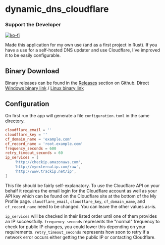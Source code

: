 # dynamic_dns_cloudflare

### Support the Developer

[![ko-fi](https://ko-fi.com/img/githubbutton_sm.svg)](https://ko-fi.com/E1E5AF13X)

Made this application for my own use (and as a first project in Rust). If you have a use for a self-hosted DNS updater and use Cloudflare, I've improved it to be easily configurable.

## Binary Download
Binary releases can be found in the [Releases](https://github.com/kabiiQ/dynamic_dns_cloudflare/releases) section on Github. Direct [Windows binary link](https://github.com/kabiiQ/dynamic_dns_cloudflare/releases/download/1.0.0/dynamic_dns.exe) / [Linux binary link](https://github.com/kabiiQ/dynamic_dns_cloudflare/releases/download/1.0.0/dynamic_dns_linux)

## Configuration

On first run the app will generate a file `configuration.toml` in the same directory. 
```toml
cloudflare_email = ''
cloudflare_key = ''
cf_domain_name = 'example.com'
cf_record_name = 'root.example.com'
frequency_seconds = 600
retry_timeout_seconds = 60
ip_services = [
    'http://checkip.amazonaws.com',
    'http://myexternalip.com/raw',
    'http://www.trackip.net/ip',
]
```
This file should be fairly self-explanatory. To use the Cloudflare API on your behalf it requires the email login for the Cloudflare account as well as your API key which can be found on the Cloudflare site at the bottom of the My Profile page. `cloudflare_email`, `cloudflare_key`, `cf_domain_name`, and `cf_record_name` need to be changed. You can leave the other values as-is. 

`ip_services` will be checked in their listed order until one of them provides an IP successfully. `frequency-seconds` represents the "normal" frequency to check for public IP changes, you could lower this depending on your requirements. `retry_timeout_seconds` represents how soon to retry if a network error occurs either getting the public IP or contacting Cloudflare.
